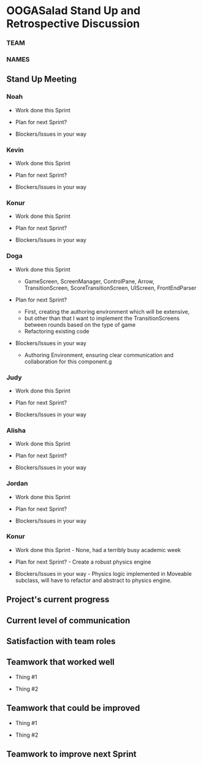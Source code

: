 # OOGASalad Stand Up and Retrospective Discussion
### TEAM
### NAMES


## Stand Up Meeting

### Noah

* Work done this Sprint

* Plan for next Sprint?

* Blockers/Issues in your way


### Kevin

* Work done this Sprint

* Plan for next Sprint?

* Blockers/Issues in your way


### Konur

* Work done this Sprint

* Plan for next Sprint?

* Blockers/Issues in your way


### Doga

* Work done this Sprint
  * GameScreen, ScreenManager, ControlPane, Arrow, TransitionScreen, ScoreTransitionScreen, UIScreen, FrontEndParser

* Plan for next Sprint?
  * First, creating the authoring environment which will be extensive, 
  * but other than that I want to implement the TransitionScreens between rounds based on the type of game
  * Refactoring existing code

* Blockers/Issues in your way
  * Authoring Environment, ensuring clear communication and collaboration for this component.g


### Judy

* Work done this Sprint

* Plan for next Sprint?

* Blockers/Issues in your way


### Alisha

* Work done this Sprint

* Plan for next Sprint?

* Blockers/Issues in your way


### Jordan

* Work done this Sprint

* Plan for next Sprint?

* Blockers/Issues in your way


### Konur

* Work done this Sprint - None, had a terribly busy academic week

* Plan for next Sprint? - Create a robust physics engine

* Blockers/Issues in your way - Physics logic implemented in Moveable subclass, will have to refactor
and abstract to physics engine. 





## Project's current progress


## Current level of communication


## Satisfaction with team roles


## Teamwork that worked well

* Thing #1

* Thing #2


## Teamwork that could be improved

* Thing #1

* Thing #2


## Teamwork to improve next Sprint
